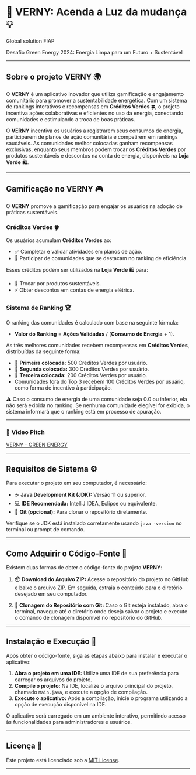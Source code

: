 # 🌱 **VERNY: Acenda a Luz da mudança** 💡

Global solution FIAP

Desafio Green Energy 2024: Energia Limpa para um Futuro + Sustentável

---

## Sobre o projeto VERNY 🌍

O **VERNY** é um aplicativo inovador que utiliza gamificação e engajamento comunitário para promover a sustentabilidade energética. Com um sistema de rankings interativos e recompensas em **Créditos Verdes** 🍀, o projeto incentiva ações colaborativas e eficientes no uso da energia, conectando comunidades e estimulando a troca de boas práticas.

O **VERNY** incentiva os usuários a registrarem seus consumos de energia, participarem de planos de ação comunitária e competirem em rankings saudáveis. As comunidades melhor colocadas ganham recompensas exclusivas, enquanto seus membros podem trocar os **Créditos Verdes** por produtos sustentáveis e descontos na conta de energia, disponíveis na **Loja Verde** 🛍️.

---

## Gamificação no VERNY 🎮

O **VERNY** promove a gamificação para engajar os usuários na adoção de práticas sustentáveis. 

### Créditos Verdes 🍀

Os usuários acumulam **Créditos Verdes** ao:
- ✅ Completar e validar atividades em planos de ação.
- 🏅 Participar de comunidades que se destacam no ranking de eficiência.

Esses créditos podem ser utilizados na **Loja Verde** 🛍️ para:
- 🌿 Trocar por produtos sustentáveis.
- ⚡ Obter descontos em contas de energia elétrica.

### Sistema de Ranking 🏆

O ranking das comunidades é calculado com base na seguinte fórmula:
- **Valor do Ranking** = **Ações Validadas** / (**Consumo de Energia** + 1).

As três melhores comunidades recebem recompensas em **Créditos Verdes**, distribuídas da seguinte forma:
- 🥇 **Primeira colocada:** 500 Créditos Verdes por usuário.
- 🥈 **Segunda colocada:** 300 Créditos Verdes por usuário.
- 🥉 **Terceira colocada:** 200 Créditos Verdes por usuário.
- Comunidades fora do Top 3 recebem 100 Créditos Verdes por usuário, como forma de incentivo à participação.

⚠️ Caso o consumo de energia de uma comunidade seja 0.0 ou inferior, ela não será exibida no ranking. Se nenhuma comunidade elegível for exibida, o sistema informará que o ranking está em processo de apuração.

---

### 🎥 Vídeo Pitch

[VERNY - GREEN ENERGY](https://www.youtube.com/embed/Z6bm8DO1r7I?si=JI7jvdLvFzt2zoZX)

---

## Requisitos de Sistema ⚙️

Para executar o projeto em seu computador, é necessário:

- ☕ **Java Development Kit (JDK):** Versão 11 ou superior.
- 💻 **IDE Recomendada:** IntelliJ IDEA, Eclipse ou equivalente.
- 🔗 **Git (opcional):** Para clonar o repositório diretamente.

Verifique se o JDK está instalado corretamente usando `java -version` no terminal ou prompt de comando.

---

## Como Adquirir o Código-Fonte 📂

Existem duas formas de obter o código-fonte do projeto **VERNY**:

1. **📦 Download do Arquivo ZIP:** Acesse o repositório do projeto no GitHub e baixe o arquivo ZIP. Em seguida, extraia o conteúdo para o diretório desejado em seu computador.

2. **🐙 Clonagem do Repositório com Git:** Caso o Git esteja instalado, abra o terminal, navegue até o diretório onde deseja salvar o projeto e execute o comando de clonagem disponível no repositório do GitHub.

---

## Instalação e Execução 🚀

Após obter o código-fonte, siga as etapas abaixo para instalar e executar o aplicativo:

1. **Abra o projeto em uma IDE:** Utilize uma IDE de sua preferência para carregar os arquivos do projeto.
2. **Compile o projeto:** Na IDE, localize o arquivo principal do projeto, chamado `Main.java`, e execute a opção de compilação.
3. **Execute o aplicativo:** Após a compilação, inicie o programa utilizando a opção de execução disponível na IDE.

O aplicativo será carregado em um ambiente interativo, permitindo acesso às funcionalidades para administradores e usuários.

---

## Licença 📜

Este projeto está licenciado sob a [MIT License](LICENSE).

---
